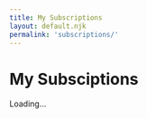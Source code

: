 ```yaml
---
title: My Subscriptions
layout: default.njk
permalink: 'subscriptions/'
---
```


<script src="/js/subscriptions.js"></script>

<style>

#subscriptions h2 {
  display: inline-block;
  margin: 0;
  margin-right: 1rem;
  font-size: 2em;
  font-weight: 100;
}
#subscriptions #plan-price {
  display: inline-block;
  margin: 0;
}
#subscriptions #content {
  display: grid;
  align-items: start;
}
#plan-info {
  display: grid;
  align-items: center;
  grid-template-columns: auto auto 1fr;
}
#no-plan {
  grid-column: 1 / span 3
}
#plan-name::first-letter {
  text-transform: uppercase;
  display: grid;
  align-items: center;
  grid-template-columns: auto auto 1fr;
}
#subscriptions .danger {
  justify-self: end;
}

</style>

<div class="container" id="subscriptions">
  <div id="header">
    <h1>My Subsciptions</h1>
    <div class="separator"></div>
  </div>
  <div id="content">
    <div id="plan-info">
      <div id="no-plan">Loading...</div>
    </div>
  </div>
  <div id="container-footer">
    <div class="separator"></div>
  </div>
</div>
